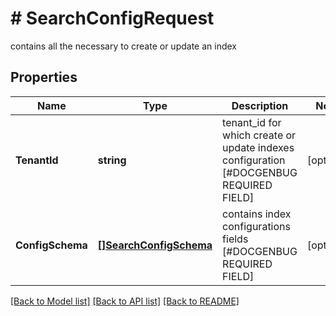 # # SearchConfigRequest
contains all the necessary to create or update an index

## Properties 


Name | Type | Description | Notes
------------ | ------------- | ------------- | -------------
**TenantId**| **string** | tenant_id for which create or update indexes configuration [#DOCGENBUG REQUIRED FIELD]  | [optional]
**ConfigSchema**| [**[]SearchConfigSchema**](SearchConfigSchema.md) | contains index configurations fields [#DOCGENBUG REQUIRED FIELD]  | [optional]


[[Back to Model list]](../../README.md#models) [[Back to API list]](../../README.md#endpoints) [[Back to README]](../../README.md)

